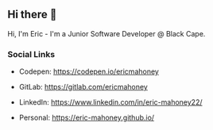 ## Hi there 👋

Hi, I'm Eric - I'm a Junior Software Developer @ Black Cape.

### Social Links 

- Codepen: https://codepen.io/ericmahoney

- GitLab: https://gitlab.com/ericmahoney

- LinkedIn: https://www.linkedin.com/in/eric-mahoney22/

- Personal: https://eric-mahoney.github.io/
